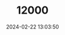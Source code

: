 ---
title: "12000"
category: "Liolaemus hellmichi"
draft: false
date: 2024-02-22 13:03:50
languages:
  English: ["Hellmich's Tree Iguana"]
---